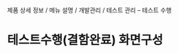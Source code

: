 <!--breadcrumb:제품 상세 정보 / 메뉴 설명 / 개발관리 / 테스트 관리 – 테스트 수행--><span class="md-breadcrumb">제품 상세 정보 / 메뉴 설명 / 개발관리 / 테스트 관리 – 테스트 수행</span>
# 테스트수행(결함완료) 화면구성
